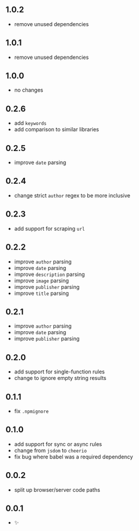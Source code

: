 
1.0.2
-----
- remove unused dependencies

1.0.1
-----
- remove unused dependencies

1.0.0
-----
- no changes

0.2.6
-----
- add `keywords`
- add comparison to similar libraries

0.2.5
-----
- improve `date` parsing

0.2.4
-----
- change strict `author` regex to be more inclusive

0.2.3
-----
- add support for scraping `url`

0.2.2 
-----
- improve `author` parsing
- improve `date` parsing
- improve `description` parsing
- improve `image` parsing
- improve `publisher` parsing
- improve `title` parsing

0.2.1
-----
- improve `author` parsing
- improve `date` parsing
- improve `publisher` parsing

0.2.0
-----
- add support for single-function rules
- change to ignore empty string results

0.1.1
-----
- fix `.npmignore`

0.1.0
-----
- add support for sync or async rules
- change from `jsdom` to `cheerio`
- fix bug where babel was a required dependency

0.0.2
-----
- split up browser/server code paths

0.0.1
-----
- :sparkles:

